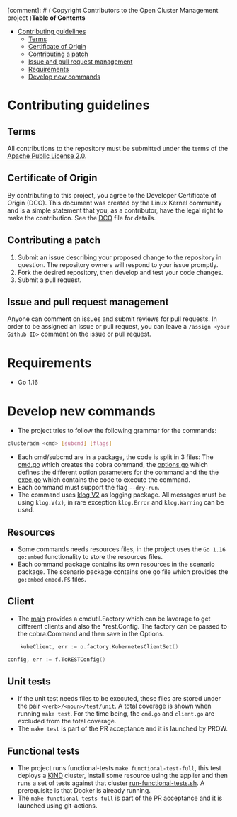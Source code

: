 [comment]: # ( Copyright Contributors to the Open Cluster Management project )**Table of Contents**

- [Contributing guidelines](#contributing-guidelines)
    - [Terms](#terms)
    - [Certificate of Origin](#certificate-of-origin)
    - [Contributing a patch](#contributing-a-patch)
    - [Issue and pull request management](#issue-and-pull-request-management)
    - [Requirements](#requirements)
    - [Develop new commands](#Develop-new-commands)

# Contributing guidelines

## Terms

All contributions to the repository must be submitted under the terms of the [Apache Public License 2.0](https://www.apache.org/licenses/LICENSE-2.0).

## Certificate of Origin

By contributing to this project, you agree to the Developer Certificate of Origin (DCO). This document was created by the Linux Kernel community and is a simple statement that you, as a contributor, have the legal right to make the contribution. See the [DCO](DCO) file for details.

## Contributing a patch

1. Submit an issue describing your proposed change to the repository in question. The repository owners will respond to your issue promptly.
2. Fork the desired repository, then develop and test your code changes.
3. Submit a pull request.

## Issue and pull request management

Anyone can comment on issues and submit reviews for pull requests. In order to be assigned an issue or pull request, you can leave a `/assign <your Github ID>` comment on the issue or pull request.
# Requirements

- Go 1.16

# Develop new commands

- The project tries to follow the following grammar for the commands:

```bash
clusteradm <cmd> [subcmd] [flags]
```

- Each cmd/subcmd are in a package, the code is split in 3 files: The [cmd.go](pkg/cmd/version/cmd.go) which creates the cobra command, the [options.go](pkg/cmd/version/options.go) which defines the different option parameters for the command and the the [exec.go](pkg/cmd/version/exec.go) which contains the code to execute the command.
- Each command must support the flag `--dry-run`.
- The command uses [klog V2](https://github.com/kubernetes/klog) as logging package. All messages must be using `klog.V(x)`, in rare exception `klog.Error` and `klog.Warning` can be used.


## Resources

- Some commands needs resources files, in the project uses the `Go 1.16` `go:embed` functionality to store the resources files.
- Each command package contains its own resources in the scenario package. The scenario package contains one go file which provides the `go:embed` `embed.FS` files. 

## Client

- The [main](cmd/clusteradm.go) provides a cmdutil.Factory which can be laverage to get different clients and also the *rest.Config. The factory can be passed to the cobra.Command and then save in the Options.

```Go
	kubeClient, err := o.factory.KubernetesClientSet()
```

```Go
config, err := f.ToRESTConfig()
```

## Unit tests

- If the unit test needs files to be executed, these files are stored under the pair `<verb>/<noun>/test/unit`.
A total coverage is shown when running `make test`. For the time being, the `cmd.go` and `client.go` are excluded from the total coverage.
- The `make test` is part of the PR acceptance and it is launched by PROW.

## Functional tests

- The project runs functional-tests `make functional-test-full`, this test deploys a [KiND](https://kind.sigs.k8s.io/) cluster, install some resource using the applier and then runs a set of tests against that cluster [run-functional-tests.sh](build/run-functional-tests.sh).  A prerequisite is that Docker is already running.
- The `make functional-tests-full` is part of the PR acceptance and it is launched using git-actions.